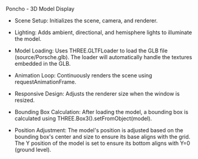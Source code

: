 Poncho - 3D Model Display

- Scene Setup:
Initializes the scene, camera, and renderer.

- Lighting:
Adds ambient, directional, and hemisphere lights to illuminate the model.

- Model Loading: 
Uses THREE.GLTFLoader to load the GLB file (source/Porsche.glb). 
The loader will automatically handle the textures embedded in the GLB.

- Animation Loop: 
Continuously renders the scene using requestAnimationFrame.

- Responsive Design: 
Adjusts the renderer size when the window is resized.

- Bounding Box Calculation:
After loading the model, a bounding box is calculated using THREE.Box3().setFromObject(model).

- Position Adjustment: 
The model's position is adjusted based on the bounding box's center and size to ensure its base aligns with the grid. 
The Y position of the model is set to ensure its bottom aligns with Y=0 (ground level).
